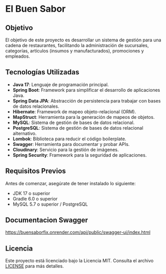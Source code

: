 # El Buen Sabor

## Objetivo

El objetivo de este proyecto es desarrollar un sistema de gestión para una cadena de restaurantes, facilitando la administración de sucursales, categorías, artículos (insumos y manufacturados), promociones y empleados.

## Tecnologías Utilizadas

- **Java 17**: Lenguaje de programación principal.
- **Spring Boot**: Framework para simplificar el desarrollo de aplicaciones Java.
- **Spring Data JPA**: Abstracción de persistencia para trabajar con bases de datos relacionales.
- **Hibernate**: Framework de mapeo objeto-relacional (ORM).
- **MapStruct**: Herramienta para la generación de mapeos de objetos.
- **MySQL**: Sistema de gestión de bases de datos relacional.
- **PostgreSQL**: Sistema de gestión de bases de datos relacional alternativo.
- **Lombok**: Biblioteca para reducir el código boilerplate.
- **Swagger**: Herramienta para documentar y probar APIs.
- **Cloudinary**: Servicio para la gestión de imágenes.
- **Spring Security**: Framework para la seguridad de aplicaciones.

## Requisitos Previos

Antes de comenzar, asegúrate de tener instalado lo siguiente:

- JDK 17 o superior
- Gradle 6.0 o superior
- MySQL 5.7 o superior / PostgreSQL

## Documentacion Swagger

https://buensaborfix.onrender.com/api/public/swagger-ui/index.html

## Licencia

Este proyecto está licenciado bajo la Licencia MIT. Consulta el archivo [LICENSE](LICENSE) para más detalles.
